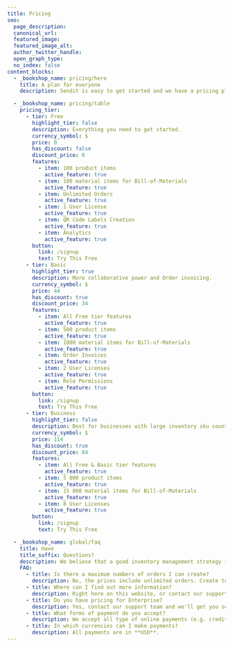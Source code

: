 ```yaml
---
title: Pricing
seo:
  page_description:
  canonical_url:
  featured_image:
  featured_image_alt:
  author_twitter_handle:
  open_graph_type:
  no_index: false
content_blocks:
  - _bookshop_name: pricing/hero
    title: A plan for everyone
    description: Sendit is easy to get started and we have a pricing plan for businesses of all sizes.

  - _bookshop_name: pricing/table
    pricing_tier:
      - tier: Free
        highlight_tier: false
        description: Everything you need to get started.
        currency_symbol: $
        price: 0
        has_discount: false
        discount_price: 0
        features:
          - item: 100 product items
            active_feature: true
          - item: 100 material items for Bill-of-Materials
            active_feature: true
          - item: Unlimited Orders
            active_feature: true
          - item: 1 User License
            active_feature: true
          - item: QR Code Labels Creation
            active_feature: true            
          - item: Analytics 
            active_feature: true
        button:
          link: /signup
          text: Try This Free
      - tier: Basic
        highlight_tier: true
        description: More collaborative power and Order invoicing.
        currency_symbol: $
        price: 44
        has_discount: true
        discount_price: 34
        features:
          - item: All Free tier features
            active_feature: true
          - item: 500 product items
            active_feature: true
          - item: 1000 material items for Bill-of-Materials
            active_feature: true
          - item: Order Invoices
            active_feature: true
          - item: 2 User Licenses
            active_feature: true
          - item: Role Permissions
            active_feature: true
        button:
          link: /signup
          text: Try This Free
      - tier: Business
        highlight_tier: false
        description: Best for businesses with large inventory sku count
        currency_symbol: $
        price: 114
        has_discount: true
        discount_price: 84
        features:
          - item: All Free & Basic tier features
            active_feature: true
          - item: 5 000 product items
            active_feature: true
          - item: 15 000 material items for Bill-of-Materials
            active_feature: true
          - item: 8 User Licenses
            active_feature: true
        button:
          link: /signup
          text: Try This Free

  - _bookshop_name: global/faq
    title: Have
    title_suffix: Questions?
    description: We believe that a good inventory management strategy is the key to growth. So we’re helping you grow your business with tools and resources that make it easy.
    FAQ:
      - title: Is there a maximum numbers of orders I can create?
        description: No, the prices include unlimited orders. Create to your heart's content.
      - title: Where can I find out more information?
        description: Right here on this website, or contact our support team.
      - title: Do you have pricing for Enterprise?
        description: Yes, contact our support team and we'll get you set up on our Enterprise plan.
      - title: What forms of payment do you accept?
        description: We accept all type of online payments (e.g. credit cards, ApplePay, GooglePay or Paypal).
      - title: In which currencies can I make payments?
        description: All payments are in **USD**.
---
```

